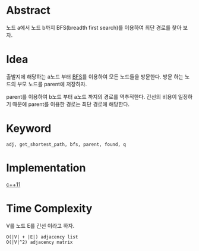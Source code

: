 # Abstract

노드 a에서 노드 b까지 BFS(breadth first search)를 이용하여 최단 경로를
찾아 보자.

# Idea

출발지에 해당하는 a노드 부터 [BFS](graph_bfs.md)를 이용하여 모든 노드들을
방문한다. 방문 하는 노드의 부모 노드를 parent에 저장하자.

parent를 이용하여 b노드 부터 a노드 까지의 경로를 역추적한다.  간선의
비용이 일정하기 때문에 parent를 이용한 경로는 최단 경로에 해당한다.

# Keyword

```
adj, get_shortest_path, bfs, parent, found, q
```

# Implementation

[c++11](../fundamentals/graph/bfsshortestpath/a.cpp)

# Time Complexity

V를 노드 E를 간선 이라고 하자.

```
O(|V| + |E|) adjacency list
O(|V|^2) adjacency matrix
```

